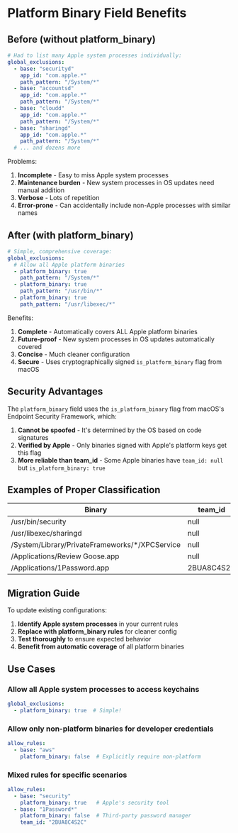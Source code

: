 # Platform Binary Field Benefits

## Before (without platform_binary)

```yaml
# Had to list many Apple system processes individually:
global_exclusions:
  - base: "securityd"
    app_id: "com.apple.*"
    path_pattern: "/System/*"
  - base: "accountsd"
    app_id: "com.apple.*"
    path_pattern: "/System/*"
  - base: "cloudd"
    app_id: "com.apple.*"
    path_pattern: "/System/*"
  - base: "sharingd"
    app_id: "com.apple.*"
    path_pattern: "/System/*"
  # ... and dozens more
```

Problems:
1. **Incomplete** - Easy to miss Apple system processes
2. **Maintenance burden** - New system processes in OS updates need manual addition
3. **Verbose** - Lots of repetition
4. **Error-prone** - Can accidentally include non-Apple processes with similar names

## After (with platform_binary)

```yaml
# Simple, comprehensive coverage:
global_exclusions:
  # Allow all Apple platform binaries
  - platform_binary: true
    path_pattern: "/System/*"
  - platform_binary: true
    path_pattern: "/usr/bin/*"
  - platform_binary: true
    path_pattern: "/usr/libexec/*"
```

Benefits:
1. **Complete** - Automatically covers ALL Apple platform binaries
2. **Future-proof** - New system processes in OS updates automatically covered
3. **Concise** - Much cleaner configuration
4. **Secure** - Uses cryptographically signed `is_platform_binary` flag from macOS

## Security Advantages

The `platform_binary` field uses the `is_platform_binary` flag from macOS's Endpoint Security Framework, which:

1. **Cannot be spoofed** - It's determined by the OS based on code signatures
2. **Verified by Apple** - Only binaries signed with Apple's platform keys get this flag
3. **More reliable than team_id** - Some Apple binaries have `team_id: null` but `is_platform_binary: true`

## Examples of Proper Classification

| Binary | team_id | is_platform_binary | Display |
|--------|---------|-------------------|---------|
| /usr/bin/security | null | true | `<Apple>` |
| /usr/libexec/sharingd | null | true | `<Apple>` |
| /System/Library/PrivateFrameworks/*/XPCService | null | true | `<Apple>` |
| /Applications/Review Goose.app | null | false | `<Self>` |
| /Applications/1Password.app | 2BUA8C4S2C | false | `<2BUA8C4S2C>` |

## Migration Guide

To update existing configurations:

1. **Identify Apple system processes** in your current rules
2. **Replace with platform_binary rules** for cleaner config
3. **Test thoroughly** to ensure expected behavior
4. **Benefit from automatic coverage** of all platform binaries

## Use Cases

### Allow all Apple system processes to access keychains
```yaml
global_exclusions:
  - platform_binary: true  # Simple!
```

### Allow only non-platform binaries for developer credentials
```yaml
allow_rules:
  - base: "aws"
    platform_binary: false  # Explicitly require non-platform
```

### Mixed rules for specific scenarios
```yaml
allow_rules:
  - base: "security"
    platform_binary: true   # Apple's security tool
  - base: "1Password*"
    platform_binary: false  # Third-party password manager
    team_id: "2BUA8C4S2C"
```